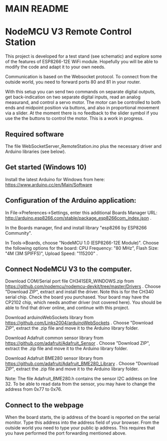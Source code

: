 # MAIN README

NodeMCU V3 Remote Control Station
=================================

This project is developed for a test stand (see schematic) and explore some of the features of ESP8266-12E WiFi module. Hopefully you will be able to modify the code and adapt it to your own needs.

Communication is based on the Websocket protocol. To connect from the outside world, you need to forward ports 80 and 81 in your router.

With this setup you can send two commands on separate digital outputs, get back-indication on two separate digital inputs, read an analog measurand, and control a servo motor. The motor can be controlled to both ends and midpoint position via buttons, and also in proportional movement via a slider. At the moment there is no feedback to the slider symbol if you use the the buttons to control the motor. This is a work in progress.

Required software
-----------------
The file WebSocketServer_RemoteStation.ino plus the necessary driver and Arduino libraries (see below).

Get started (Windows 10)
------------------------
Install the latest Arduino for Windows from here: https://www.arduino.cc/en/Main/Software

Configuration of the Arduino application:
-----------------------------------------
In File->Preferences->Settings, enter this additional Boards Manager URL: http://arduino.esp8266.com/stable/package_esp8266com_index.json .

In the Boards manager, find and install library "esp8266 by ESP8266 Community".

In Tools->Boards, choose "NodeMCU 1.0 (ESP8266-12E Module)". Choose the following options for the board: CPU Frequency: "80 MHz", Flash Size: "4M (3M SPIFFS)", Upload Speed: "115200" .

Connect NodeMCU V3 to the computer.
-----------------------------------
Download COM/Serial port file CH341SER_WINDOWS.zip from https://github.com/nodemcu/nodemcu-devkit/tree/master/Drivers . Choose "Download ZIP", extract and install the driver. Note this is for the CH340 serial chip. Check the board you purchased. Your board may have the CP2102 chip, which needs another driver (not covered here). You should be able to find that driver online, and continue with this project.

Download arduinoWebSockets library from https://github.com/Links2004/arduinoWebSockets . Choose "Download ZIP", extract the .zip file and move it to the Arduino library folder.

Download Adafruit common sensor library from https://github.com/adafruit/Adafruit_Sensor . Choose "Download ZIP", extract the .zip file and move it to the Arduino library folder.

Download Adafruit BME280 sensor library from https://github.com/adafruit/Adafruit_BME280_Library . Choose "Download ZIP", extract the .zip file and move it to the Arduino library folder. 

Note: The file Adafruit_BME280.h contains the sensor I2C address on line 32. To be able to read data from the sensor, you may have to change the address from 0x77 to 0x76.

Connect to the webpage
----------------------
When the board starts, the ip address of the board is reported on the serial monitor. Type this address into the address field of your browser. From the outside world you need to type your public ip address. This requires that you have performed the port forwarding mentioned above.